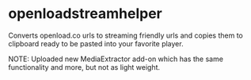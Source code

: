 # openloadstreamhelper
Converts openload.co urls to streaming friendly urls and copies them to clipboard ready to be pasted into your favorite player.

NOTE: Uploaded new MediaExtractor add-on which has the same functionality and more, but not as light weight.
